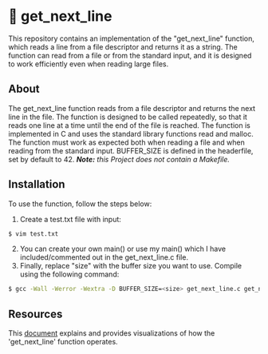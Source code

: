 # 📝 get_next_line

This repository contains an implementation of the "get_next_line" function, which reads a line from a file descriptor and returns it as a string. The function can read from a file or from the standard input, and it is designed to work efficiently even when reading large files.

## About

The get_next_line function reads from a file descriptor and returns the next line in the file. The function is designed to be called repeatedly, so that it reads one line at a time until the end of the file is reached. The function is implemented in C and uses the standard library functions read and malloc. The function must work as expected both when reading a file and when reading from the standard input. 
BUFFER_SIZE is defined in the headerfile, set by default to 42.
***Note:** this Project does not contain a Makefile.*

## Installation

To use the function, follow the steps below:

1. Create a test.txt file with input:
```bash
$ vim test.txt
```
2. You can create your own main() or use my main() which I have included/commented out in the get_next_line.c file.
3. Finally, replace "size" with the buffer size you want to use. Compile using the following command:
```bash
$ gcc -Wall -Werror -Wextra -D BUFFER_SIZE=<size> get_next_line.c get_next_line_utils.c
```

## Resources

This [document](https://velog.io/@friend463/libft-bonus) explains and provides visualizations of how the 'get_next_line' function operates.
